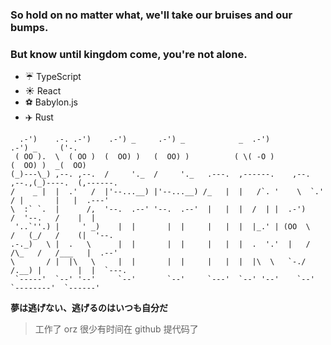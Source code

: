 ### So hold on no matter what, we'll take our bruises and our bumps.
### But know until kingdom come, you're not alone.

* ☔ TypeScript
* ☀️ React
* ⚽️ Babylon.js
* ✈️ Rust

```
  .-')    .-. .-')    .-') _     .-') _            _  .-')                   .-') _     ('-.   
 ( OO ).  \  ( OO )  (  OO) )   (  OO) )          ( \( -O )                 (  OO) )  _(  OO)  
(_)---\_) ,--. ,--.  /     '._  /     '._   .---.  ,------.    ,--.   ,--.,(_)----.  (,------. 
/    _ |  |  .'   /  |'--...__) |'--...__) /_   |  |   /`. '    \  `.'  / |       |   |  .---' 
\  :` `.  |      /,  '--.  .--' '--.  .--'  |   |  |  /  | |  .-')     /  '--.   /    |  |     
 '..`''.) |     ' _)    |  |       |  |     |   |  |  |_.' | (OO  \   /   (_/   /    (|  '--.  
.-._)   \ |  .   \      |  |       |  |     |   |  |  .  '.'  |   /  /\_   /   /___   |  .--'  
\       / |  |\   \     |  |       |  |     |   |  |  |\  \   `-./  /.__) |        |  |  `---. 
 `-----'  `--' '--'     `--'       `--'     `---'  `--' '--'    `--'      `--------'  `------' 

```
**夢は逃げない、逃げるのはいつも自分だ**  
> 工作了 orz 很少有时间在 github 提代码了

<!--
**SKTT1Ryze/SKTT1Ryze** is a ✨ _special_ ✨ repository because its `README.md` (this file) appears on your GitHub profile.  

